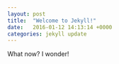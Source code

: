 ```yaml
---
layout: post
title:  "Welcome to Jekyll!"
date:   2016-01-12 14:13:14 +0000
categories: jekyll update
---
```



What now? I wonder!